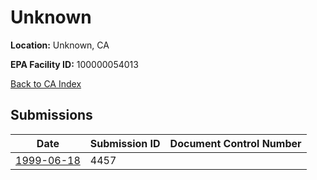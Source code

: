 # Unknown

**Location:** Unknown, CA

**EPA Facility ID:** 100000054013

[Back to CA Index](../../index.md)

## Submissions

| Date | Submission ID | Document Control Number |
|------|--------------|-------------------------|
| [1999-06-18](submissions/4457.md) | 4457 |  |
